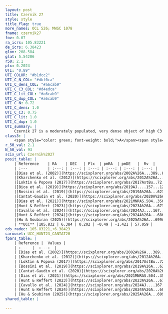 ```yaml
---
layout: post
title: Czernik 27
style: style
title_flag: true
more_names: OCL 526; MWSC 1078
fname: czernik27
fov: 0.07
ra_icrs: 105.83221
de_icrs: 6.38423
glon: 208.584
glat: 5.54206
r50: 2.1
plx: 0.2024
UTI: "0.89"
UTI_COLOR: "#b1dcc2"
UTI_C_N_COL: "#dbf0ca"
UTI_C_dens_COL: "#a6cab9"
UTI_C_C3_COL: "#d4edca"
UTI_C_lit_COL: "#a6cab9"
UTI_C_dup_COL: "#a6cab9"
UTI_C_N: 0.72
UTI_C_dens: 1.0
UTI_C_C3: 0.75
UTI_C_lit: 1.0
UTI_C_dup: 1.0
UTI_summary: |
    Czernik 27 is a moderately populated, very dense object of high C3 quality. It is very well-studied in the literature.
class3: |
    <span style="color: green; font-weight: bold;">A</span><span style="color: #FFC300; font-weight: bold;">B</span>
r_50_val: 2.1
N_50_val: 93
scix_url: Czernik%2027
posit_table: |
    | Reference    | RA    | DEC   | Plx  | pmRA  | pmDE   |  Rv  |
    | :---         | :---: | :---: | :---: | :---: | :---: | :---: |
    |[Dias et al. (2002)](https://scixplorer.org/abs/2002A%26A...389..871D) | 105.8 | 6.417 | -- | -2.32 | -1.94 | -- |
    |[Kharchenko et al. (2012)](https://scixplorer.org/abs/2012A%26A...543A.156K) | 105.78 | 6.413 | -- | -2.78 | -1.18 | -- |
    |[Loktin & Popova (2017)](https://scixplorer.org/abs/2017AstBu..72..257L) | 105.825 | 6.413 | -- | -2.177 | -0.59 | -- |
    |[Bica et al. (2019)](https://scixplorer.org/abs/2019AJ....157...12B) | 105.82 | 6.382 | -- | -- | -- | -- |
    |[Bossini et al. (2019)](https://scixplorer.org/abs/2019A%26A...623A.108B) | 105.83 | 6.382 | -- | -- | -- | -- |
    |[Cantat-Gaudin et al. (2020)](https://scixplorer.org/abs/2020A%26A...640A...1C) | 105.83 | 6.382 | 0.221 | -0.505 | -1.395 | -- |
    |[Dias et al. (2021)](https://scixplorer.org/abs/2021MNRAS.504..356D) | 105.827 | 6.386 | 0.209 | -0.547 | -1.393 | -- |
    |[Hunt & Reffert (2023)](https://scixplorer.org/abs/2023A%26A...673A.114H) | 105.833 | 6.383 | 0.209 | -0.475 | -1.427 | 58.966 |
    |[Cavallo et al. (2024)](https://scixplorer.org/abs/2024AJ....167...12C) | 105.838 | 6.375 | 0.208 | -- | -- | -- |
    |[Hunt & Reffert (2024)](https://scixplorer.org/abs/2024A%26A...686A..42H) | 105.833 | 6.383 | 0.209 | -0.475 | -1.427 | 58.966 |
    |[Hu & Soubiran (2025)](https://scixplorer.org/abs/2025A%26A...699A.246H) | 105.838 | 6.375 | -- | -- | -- | -- |
    | **UCC** |105.832 | 6.384 | 0.202 | -0.49 | -1.421 | 57.059 | 
cds_radec: 105.83221,+6.38423
carousel: UCC_HUNT23_CANTAT20
fpars_table: |
    | Reference |  Values |
    | :---  |  :---:  |
    | [Dias et al. (2002)](https://scixplorer.org/abs/2002A%26A...389..871D) | `E(B-V)=0.07, Dist=4285.0, Age=9.05, [Fe/H]=-0.38` |
    | [Kharchenko et al. (2012)](https://scixplorer.org/abs/2012A%26A...543A.156K) | `e_bv=0.042, distance=4338, log_age=8.995, metallicity=-0.38` |
    | [Loktin & Popova (2017)](https://scixplorer.org/abs/2017AstBu..72..257L) | `E(B-V)=0.191, Dmod=13.921, logt=8.76` |
    | [Bossini et al. (2019)](https://scixplorer.org/abs/2019A%26A...623A.108B) | `AV=0.535, Dist=12.969, logA=9.065, Fe/H=-0.38` |
    | [Cantat-Gaudin et al. (2020)](https://scixplorer.org/abs/2020A%26A...640A...1C) | `AVNN=0.44, DMNN=13.17, AgeNN=8.94` |
    | [Dias et al. (2021)](https://scixplorer.org/abs/2021MNRAS.504..356D) | `Av=0.6, Dist=3971, logage=9.064, [Fe/H]=-0.281` |
    | [Hunt & Reffert (2023)](https://scixplorer.org/abs/2023A%26A...673A.114H) | `AV50=0.116, diffAV50=0.364, MOD50=13.042, logAge50=8.97` |
    | [Cavallo et al. (2024)](https://scixplorer.org/abs/2024AJ....167...12C) | `AV50=1.14, dMod50=12.53, logAge50=8.99, [Fe/H]50=-0.73` |
    | [Hunt & Reffert (2024)](https://scixplorer.org/abs/2024A%26A...686A..42H) | `MassJ=572.001` |
    | [Hu & Soubiran (2025)](https://scixplorer.org/abs/2025A%26A...699A.246H) | `MA22=-0.25, MA23f=-0.58, MZ23=-0.32, MK24=-0.35, MF24=-0.32` |
shared_table: |
    
---
```

